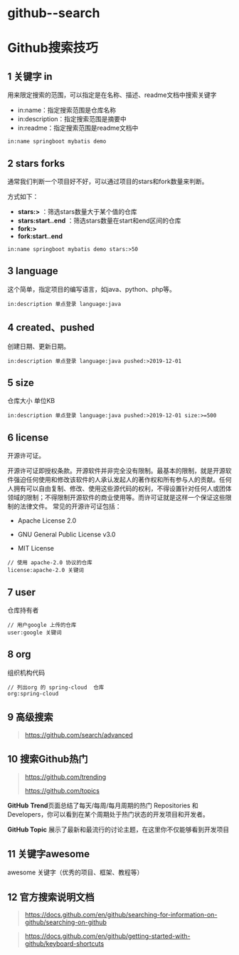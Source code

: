 # github--search
# Github搜索技巧

## 1 关键字 in

用来限定搜索的范围，可以指定是在名称、描述、readme文档中搜索关键字

- in:name：指定搜索范围是仓库名称
- in:description：指定搜索范围是摘要中
- in:readme：指定搜索范围是readme文档中

~~~
in:name springboot mybatis demo
~~~

## 2 stars forks

通常我们判断一个项目好不好，可以通过项目的stars和fork数量来判断。

方式如下：

- **stars:>** ：筛选stars数量大于某个值的仓库
- **stars:start..end** ：筛选stars数量在start和end区间的仓库
- **fork:>**
- **fork:start..end**

~~~
in:name springboot mybatis demo stars:>50
~~~

## 3 language

这个简单，指定项目的编写语言，如java、python、php等。

~~~
in:description 单点登录 language:java
~~~

## 4 created、pushed

创建日期、更新日期。

~~~
in:description 单点登录 language:java pushed:>2019-12-01
~~~

## 5 size

仓库大小 单位KB

~~~
in:description 单点登录 language:java pushed:>2019-12-01 size:>=500
~~~

## 6 license

开源许可证。

开源许可证即授权条款。开源软件并非完全没有限制。最基本的限制，就是开源软件强迫任何使用和修改该软件的人承认发起人的著作权和所有参与人的贡献。任何人拥有可以自由复制、修改、使用这些源代码的权利，不得设置针对任何人或团体领域的限制；不得限制开源软件的商业使用等。而许可证就是这样一个保证这些限制的法律文件。
常见的开源许可证包括：

- Apache License 2.0

- GNU General Public License v3.0
- MIT License

~~~
// 使用 apache-2.0 协议的仓库
license:apache-2.0 关键词
~~~

## 7 user

仓库持有者

~~~
// 用户google 上传的仓库
user:google 关键词
~~~

## 8 org

组织机构代码

~~~
// 列出org 的 spring-cloud  仓库
org:spring-cloud 
~~~

## 9 高级搜索

> https://github.com/search/advanced

## 10 搜索Github热门

> https://github.com/trending  
>
> https://github.com/topics

**GitHub** **Trend**页面总结了每天/每周/每月周期的热门 Repositories 和 Developers，你可以看到在某个周期处于热门状态的开发项目和开发者。

**GitHub Topic** 展示了最新和最流行的讨论主题，在这里你不仅能够看到开发项目

## 11 关键字awesome

awesome 关键字（优秀的项目、框架、教程等）

## 12 官方搜索说明文档

> https://docs.github.com/en/github/searching-for-information-on-github/searching-on-github

> https://docs.github.com/en/github/getting-started-with-github/keyboard-shortcuts
